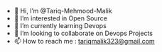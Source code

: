 - 👋 Hi, I’m @Tariq-Mehmood-Malik
- 👀 I’m interested in Open Source
- 🌱 I’m currently learning Devops
- 💞️ I’m looking to collaborate on Devops Projects
- 📫 How to reach me : tariqmalik323@gmail.com

<!---
Tariq-Mehmood-Malik/Tariq-Mehmood-Malik is a ✨ special ✨ repository because its `README.md` (this file) appears on your GitHub profile.
You can click the Preview link to take a look at your changes.
--->
